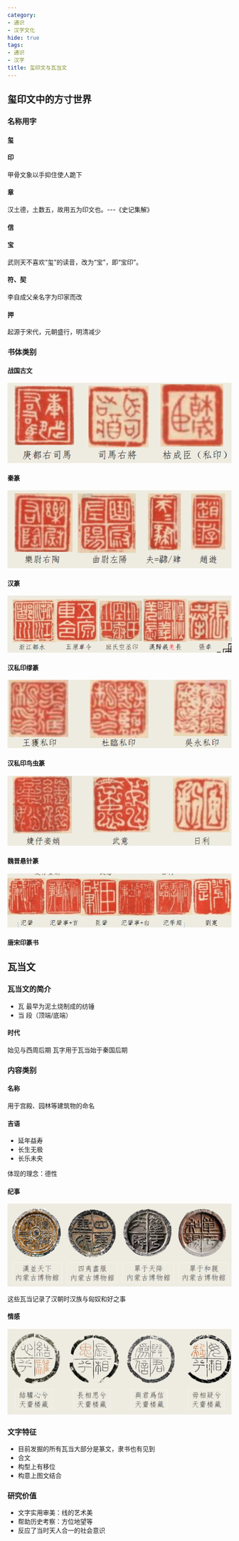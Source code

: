 ```yaml
---
category:
- 通识
- 汉字文化
hide: true
tags:
- 通识
- 汉字
title: 玺印文与瓦当文
---
```


## 玺印文中的方寸世界

### 名称用字

#### 玺

#### 印

甲骨文象以手抑住使人跪下

#### 章

汉土德，土数五，故用五为印文也。---《史记集解》

#### 信

#### 宝

武则天不喜欢“玺”的读音，改为“宝”，即“宝印”。

#### 符、契

李自成父亲名字为印家而改

#### 押

起源于宋代，元朝盛行，明清减少

### 书体类别

#### 战国古文

![战国古文](https://raw.githubusercontent.com/dcldyhb/Freshman-Notes-Image-Host/main/202504101816814.png)

#### 秦篆

![秦篆](https://raw.githubusercontent.com/dcldyhb/Freshman-Notes-Image-Host/main/202504101817967.png)

#### 汉篆

![汉篆](https://raw.githubusercontent.com/dcldyhb/Freshman-Notes-Image-Host/main/202504101817201.png)

#### 汉私印缪篆

![汉私印缪篆](https://raw.githubusercontent.com/dcldyhb/Freshman-Notes-Image-Host/main/202504101818328.png)

#### 汉私印鸟虫篆

![汉私印鸟虫篆](https://raw.githubusercontent.com/dcldyhb/Freshman-Notes-Image-Host/main/202504101819379.png)

#### 魏晋悬针篆

![魏晋悬针篆](https://raw.githubusercontent.com/dcldyhb/Freshman-Notes-Image-Host/main/202504101820575.png)

#### 唐宋印篆书

## 瓦当文

### 瓦当文的简介

- 瓦
  最早为泥土烧制成的纺锤
- 当
  段（顶端/底端）

#### 时代

始见与西周后期
瓦字用于瓦当始于秦国后期

### 内容类别

#### 名称

用于宫殿、园林等建筑物的命名

#### 吉语

- 延年益寿
- 长生无极
- 长乐未央

体现的理念：德性

#### 纪事

![瓦当纪事](https://raw.githubusercontent.com/dcldyhb/Freshman-Notes-Image-Host/main/202504101929492.png)

这些瓦当记录了汉朝时汉族与匈奴和好之事

#### 情感

![瓦当情感](https://raw.githubusercontent.com/dcldyhb/Freshman-Notes-Image-Host/main/202504101931209.png)

### 文字特征

- 目前发掘的所有瓦当大部分是篆文，隶书也有见到
- 合文
- 构型上有移位
- 构意上图文结合

### 研究价值

- 文字实用审美：线的艺术美
- 帮助历史考察：方位地望等
- 反应了当时天人合一的社会意识